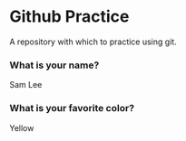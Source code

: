 # Github Practice

A repository with which to practice using git.

### What is your name?

Sam Lee


### What is your favorite color?

Yellow
